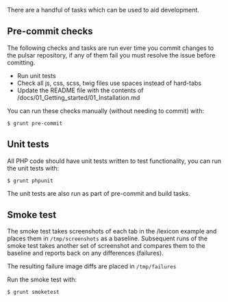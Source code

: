 There are a handful of tasks which can be used to aid development.

## Pre-commit checks

The following checks and tasks are run ever time you commit changes to the pulsar repository, if any of them fail you must resolve the issue before comitting.

 * Run unit tests
 * Check all js, css, scss, twig files use spaces instead of hard-tabs
 * Update the README file with the contents of /docs/01_Getting_started/01_Installation.md

You can run these checks manually (without needing to commit) with: 

	$ grunt pre-commit

## Unit tests

All PHP code should have unit tests written to test functionality, you can run the unit tests with:

	$ grunt phpunit

The unit tests are also run as part of pre-commit and build tasks.

## Smoke test

The smoke test takes screenshots of each tab in the /lexicon example and places them in `/tmp/screenshots` as a baseline. Subsequent runs of the smoke test takes another set of screenshot and compares them to the baseline and reports back on any differences (failures). 

The resulting failure image diffs are placed in `/tmp/failures`

Run the smoke test with:

	$ grunt smoketest
